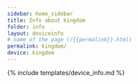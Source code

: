```yaml
---
sidebar: home_sidebar
title: Info about kingdom
folder: info
layout: deviceinfo
# name of the page (/{{permalink}}.html)
permalink: kingdom/
device: kingdom
---
```

{% include templates/device_info.md %}
